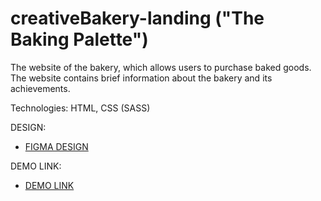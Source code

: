 # creativeBakery-landing ("The Baking Palette")
The website of the bakery, which allows users to purchase baked goods. The website contains brief information about the bakery and its achievements.

Technologies:
  HTML,
  CSS (SASS)


DESIGN:
- [FIGMA DESIGN](https://www.figma.com/file/dY3izAm0Vspsmra4lQWQIP/Bakerlab_FE-students?type=design&node-id=11342-1117)

DEMO LINK:
- [DEMO LINK](https://anastasiiavorobets.github.io/creativeBakery-landing/)
